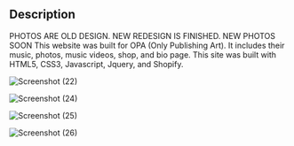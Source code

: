 ## Description
PHOTOS ARE OLD DESIGN. NEW REDESIGN IS FINISHED. NEW PHOTOS SOON
This website was built for OPA (Only Publishing Art). It includes their music, photos, music videos, shop, and bio page. This site was built with HTML5, CSS3, Javascript, Jquery, and Shopify.

![Screenshot (22)](https://user-images.githubusercontent.com/43353267/140971983-a5a61133-f4aa-432f-858f-b653b94b204e.png)

![Screenshot (24)](https://user-images.githubusercontent.com/43353267/140972115-d1b43afd-eb5f-4316-a7f7-292ef7096337.png)

![Screenshot (25)](https://user-images.githubusercontent.com/43353267/140972219-2f1864a7-2c9f-4b4a-aac4-b4300510abba.png)

![Screenshot (26)](https://user-images.githubusercontent.com/43353267/140972375-0bce8fd0-9842-49f7-956d-7cfe595a72a4.png)
